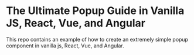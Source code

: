 # The Ultimate Popup Guide in Vanilla JS, React, Vue, and Angular

This repo contains an example of how to create an extremely simple popup component in vanilla js, React, Vue, and Angular.
